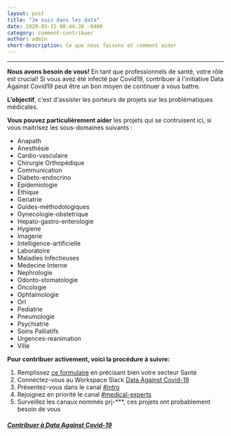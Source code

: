 ```yaml
---
layout: post
title: "Je suis dans les data"
date: 2020-03-15 08:44:38 -0400
category: comment-contribuer
author: admin
short-description: Ce que nous faisons et comment aider
---
```


-----

**Nous avons besoin de vous!**
En tant que professionnels de santé, votre rôle est crucial! Si vous avez été infecté par Covid19, contribuer à l'initiative Data Against Covid19 peut être un bon moyen de continuer à vous battre.

**L'objectif**, c'est d'assister les porteurs de projets sur les problématiques médicales.

**Vous pouvez particulièrement aider** les projets qui se contruisent ici, si vous maitrisez les sous-domaines suivants :
- Anapath
- Anesthésie
- Cardio-vasculaire
- Chirurgie Orthopédique
- Communication
- Diabeto-endocrino
- Epidemiologie
- Ethique
- Geriatrie
- Guides-méthodologiques
- Gynecologie-obstetrique
- Hepato-gastro-enterologie
- Hygiene
- Imagerie
- Intelligence-artificielle
- Laboratoire
- Maladies Infectieuses
- Medecine Interne
- Nephrologie
- Odonto-stomatologie
- Oncologie
- Ophtalmologie
- Orl
- Pediatrie
- Pneumologie
- Psychiatrie
- Soins Palliatifs
- Urgences-reanimation
- Ville

**Pour contribuer activement, voici la procédure à suivre:**
1. Remplissez [ce formulaire](https://docs.google.com/forms/d/e/1FAIpQLSdiw56eQNGkm5uQt7mlcR32n--J2rwfSgOYpF9eAKThFNv7rA/viewform) en précisant bien votre secteur Santé
2. Connectez-vous au Workspace Slack [Data Against Covid-19](https://join.slack.com/t/dataagainstcovid-19/shared_invite/zt-cgsplso2-LIvWeRHlf1ZFIrh~SPj~IA)
3. Présentez-vous dans le canal [#intro](https://app.slack.com/client/TUQTGE7FU/C010DRZCJQL/thread/CV3M7RE8Y-1585336854.107000)
4. Rejoignez en priorité le canal [#medical-experts](ihttps://app.slack.com/client/TUQTGE7FU/C01056Y0Y8G/thread/C010553SVKN-1585833564.089700)
5. Surveillez les canaux nommés prj-\*\*\*, ces projets ont probablement besoin de vous
  


##### [Contribuer à Data Against Covid-19](https://docs.google.com/forms/d/e/1FAIpQLSdiw56eQNGkm5uQt7mlcR32n--J2rwfSgOYpF9eAKThFNv7rA/viewform)
